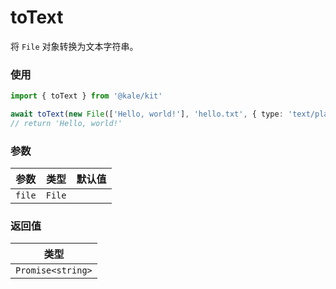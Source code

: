 # toText

将 `File` 对象转换为文本字符串。

### 使用

```ts
import { toText } from '@kale/kit'

await toText(new File(['Hello, world!'], 'hello.txt', { type: 'text/plain' }))
// return 'Hello, world!'
```

### 参数

| 参数   | 类型   | 默认值 |
| ------ | ------ | ------ |
| `file` | `File` |        |

### 返回值

| 类型              |
| ----------------- |
| `Promise<string>` |
